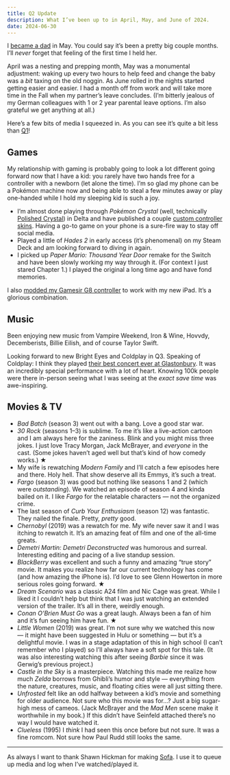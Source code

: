 ```yaml
---
title: Q2 Update
description: What I’ve been up to in April, May, and June of 2024.
date: 2024-06-30
--- 
```


I [became a dad](/2024/dad) in May. You could say it’s been a pretty big couple months. I’ll _never_ forget that feeling of the first time I held her.

April was a nesting and prepping month, May was a monumental adjustment: waking up every two hours to help feed and change the baby was a *bit* taxing on the old noggin. As June rolled in the nights started getting easier and easier. I had a month off from work and will take more time in the Fall when my partner’s leave concludes. (I’m bitterly jealous of my German colleagues with 1 or 2 year parental leave options. I’m also grateful we get anything at all.)

Here’s a few bits of media I squeezed in. As you can see it’s quite a bit less than [Q1](/blog/2024/q1)!

## Games
My relationship with gaming is probably going to look a lot different going forward now that I have a kid: you rarely have two hands free for a controller with a newborn (let alone the time). I’m so glad my phone can be a Pokémon machine now and being able to steal a few minutes away or play one-handed while I hold my sleeping kid is such a joy.

- I’m almost done playing through _Pokémon Crystal_ (well, technically [Polished Crystal](https://github.com/Rangi42/polishedcrystal)) in Delta and have published a couple [custom controller skins](https://deltastyles.com/user/92-andrewhaglund). Having a go-to game on your phone is a sure-fire way to stay off social media.
- Played a little of _Hades 2_ in early access (it’s phenomenal) on my Steam Deck and am looking forward to diving in again.
- I picked up _Paper Mario: Thousand Year Door_ remake for the Switch and have been slowly working my way through it. (For context I just stared Chapter 1.) I played the original a long time ago and have fond memories.

I also [modded my Gamesir G8 controller](https://hachyderm.io/@haglund/112559467713943204) to work with my new iPad. It’s a glorious combination.

## Music
Been enjoying new music from Vampire Weekend, Iron & Wine, Hovvdy, Decemberists, Billie Eilish, and of course Taylor Swift.

Looking forward to new Bright Eyes and Coldplay in Q3. Speaking of Coldplay: I think they played [their best concert ever at Glastonbury](https://www.bbc.com/news/articles/c0kr82k58qqo). It was an incredibly special performance with a lot of heart. Knowing 100k people were there in-person seeing what I was seeing at the _exact save time_ was awe-inspiring. 

## Movies & TV
- _Bad Batch_ (season 3) went out with a bang. Love a good star war.
- _30 Rock_ (seasons 1–3) is sublime. To me it’s like a live-action cartoon and I am always here for the zaniness. Blink and you might miss three jokes. I just love Tracy Morgan, Jack McBrayer, and _everyone_ in the cast. (Some jokes haven’t aged well but that’s kind of how comedy works.) ★
- My wife is rewatching _Modern Family_ and I’ll catch a few episodes here and there. Holy hell. That show deserve all its Emmys, it’s such a treat.
- *Fargo* (season 3) was good but nothing like seasons 1 and 2 (which were _outstanding_). We watched an episode of season 4 and kinda bailed on it. I like _Fargo_ for the relatable characters — not the organized crime.
- The last season of _Curb Your Enthusiasm_ (season 12) was fantastic. They nailed the finale. Pretty, _pretty_ good.
- _Chernobyl_ (2019) was a rewatch for me. My wife never saw it and I was itching to rewatch it. It’s an amazing feat of film and one of the all-time greats.
- _Demetri Martin: Demetri Deconstructed_ was humorous and surreal. Interesting editing and pacing of a live standup session.
- _BlackBerry_ was excellent and such a funny and amazing “true story” movie. It makes you realize how far our current technology has come (and how amazing the iPhone is). I’d love to see Glenn Howerton in more serious roles going forward. ★
- _Dream Scenario_ was a classic A24 film and Nic Cage was great. While I liked it I couldn’t help but think that I was just watching an extended version of the trailer. It’s all in there, weirdly enough.
- _Conan O’Brien Must Go_ was a great laugh. Always been a fan of him and it’s fun seeing him have fun. ★
- _Little Women_ (2019) was great. I’m not sure why we watched this now — it might have been suggested in Hulu or something — but it’s a delightful movie. I was in a stage adaptation of this in high school (I can’t remember who I played) so I’ll always have a soft spot for this tale. (It was also interesting watching this after seeing _Barbie_ since it was Gerwig’s previous project.)
- _Castle in the Sky_ is a masterpiece. Watching this made me realize how much _Zelda_ borrows from Ghibli’s humor and style — everything from the nature, creatures, music, and floating cities were all just sitting there.
- _Unfrosted_ felt like an odd halfway between a kid’s movie and something for older audience. Not sure who this movie was for…? Just a big sugar-high mess of cameos. (Jack McBrayer and the _Mad Men_ scene make it worthwhile in my book.) If this didn’t have Seinfeld attached there’s no way I would have watched it.
- _Clueless_ (1995) I _think_ I had seen this once before but not sure. It was a fine romcom. Not sure how Paul Rudd still looks the same.

---
As always I want to thank Shawn Hickman for making [Sofa](https://www.sofahq.com/). I use it to queue up media and log when I’ve watched/played it.